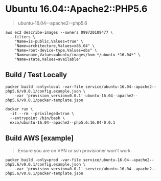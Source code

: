 Ubuntu 16.04::Apache2::PHP5.6
=============================
> ubuntu-16.04--apache2--php5.6

```
aws ec2 describe-images --owners 099720109477 \
  --filters \
    "Name=is-public,Values=true" \
    "Name=architecture,Values=x86_64" \
    "Name=root-device-type,Values=ebs" \
    "Name=name,Values=ubuntu/images/hvm-*/ubuntu-*16.04*" \
    "Name=state,Values=available"
```


Build / Test Locally
--------------------
```commandline
packer build -only=local -var-file service/ubuntu-16.04--apache2--php5.6/v0.0.1/config.example.json \
    -var 'provision_version=0.0.1' ubuntu-16.04--apache2--php5.6/v0.0.1/packer-template.json

docker run \
  -it --rm --privileged=true \
  --entrypoint /bin/bash \
  exco/ubuntu-16.04--apache2--php5.6:16.04-0.0.1
```

 Build AWS [example] 
-------------------
> Ensure you are on VPN or ssh provisioner won't work.
```commandline
packer build -only=prod -var-file service/ubuntu-16.04--apache2--php5.6/v0.0.1/config.example.json \
    -var 'provision_version=0.0.1' service/ubuntu-16.04--apache2--php5.6/v0.0.1/packer-template.json
```
